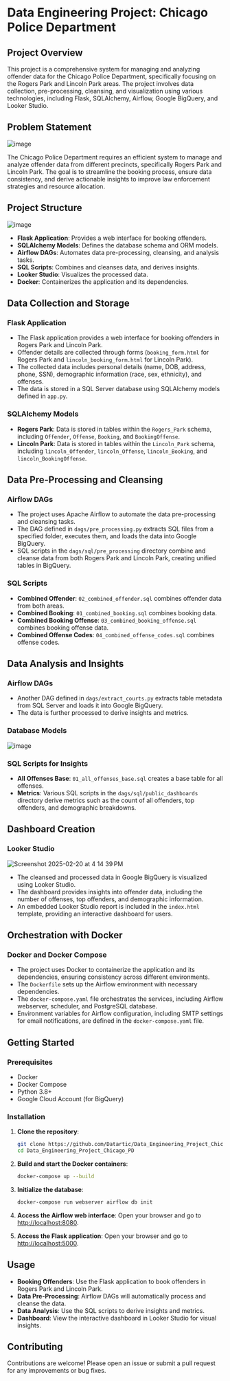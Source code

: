 # Data Engineering Project: Chicago Police Department

## Project Overview

This project is a comprehensive system for managing and analyzing offender data for the Chicago Police Department, specifically focusing on the Rogers Park and Lincoln Park areas. The project involves data collection, pre-processing, cleansing, and visualization using various technologies, including Flask, SQLAlchemy, Airflow, Google BigQuery, and Looker Studio.

## Problem Statement
![image](https://github.com/user-attachments/assets/88fe9a0a-65eb-4dd5-8718-1f093eb2315d)

The Chicago Police Department requires an efficient system to manage and analyze offender data from different precincts, specifically Rogers Park and Lincoln Park. The goal is to streamline the booking process, ensure data consistency, and derive actionable insights to improve law enforcement strategies and resource allocation.

## Project Structure
![image](https://github.com/user-attachments/assets/4dd0b963-67ec-4d99-8509-757e15ef1c7d)

- **Flask Application**: Provides a web interface for booking offenders.
- **SQLAlchemy Models**: Defines the database schema and ORM models.
- **Airflow DAGs**: Automates data pre-processing, cleansing, and analysis tasks.
- **SQL Scripts**: Combines and cleanses data, and derives insights.
- **Looker Studio**: Visualizes the processed data.
- **Docker**: Containerizes the application and its dependencies.

## Data Collection and Storage

### Flask Application

- The Flask application provides a web interface for booking offenders in Rogers Park and Lincoln Park.
- Offender details are collected through forms (`booking_form.html` for Rogers Park and `lincoln_booking_form.html` for Lincoln Park).
- The collected data includes personal details (name, DOB, address, phone, SSN), demographic information (race, sex, ethnicity), and offenses.
- The data is stored in a SQL Server database using SQLAlchemy models defined in `app.py`.

### SQLAlchemy Models

- **Rogers Park**: Data is stored in tables within the `Rogers_Park` schema, including `Offender`, `Offense`, `Booking`, and `BookingOffense`.
- **Lincoln Park**: Data is stored in tables within the `Lincoln_Park` schema, including `lincoln_Offender`, `lincoln_Offense`, `lincoln_Booking`, and `lincoln_BookingOffense`.

## Data Pre-Processing and Cleansing

### Airflow DAGs

- The project uses Apache Airflow to automate the data pre-processing and cleansing tasks.
- The DAG defined in `dags/pre_processing.py` extracts SQL files from a specified folder, executes them, and loads the data into Google BigQuery.
- SQL scripts in the `dags/sql/pre_processing` directory combine and cleanse data from both Rogers Park and Lincoln Park, creating unified tables in BigQuery.

### SQL Scripts

- **Combined Offender**: `02_combined_offender.sql` combines offender data from both areas.
- **Combined Booking**: `01_combined_booking.sql` combines booking data.
- **Combined Booking Offense**: `03_combined_booking_offense.sql` combines booking offense data.
- **Combined Offense Codes**: `04_combined_offense_codes.sql` combines offense codes.

## Data Analysis and Insights

### Airflow DAGs

- Another DAG defined in `dags/extract_courts.py` extracts table metadata from SQL Server and loads it into Google BigQuery.
- The data is further processed to derive insights and metrics.

### Database Models
![image](https://github.com/user-attachments/assets/109efb37-ecd1-41a6-a586-f5230e5cc407)

### SQL Scripts for Insights

- **All Offenses Base**: `01_all_offenses_base.sql` creates a base table for all offenses.
- **Metrics**: Various SQL scripts in the `dags/sql/public_dashboards` directory derive metrics such as the count of all offenders, top offenders, and demographic breakdowns.

## Dashboard Creation

### Looker Studio
![Screenshot 2025-02-20 at 4 14 39 PM](https://github.com/user-attachments/assets/10c43f4a-5ac8-42e6-8511-dcab043dc0ca)

- The cleansed and processed data in Google BigQuery is visualized using Looker Studio.
- The dashboard provides insights into offender data, including the number of offenses, top offenders, and demographic information.
- An embedded Looker Studio report is included in the `index.html` template, providing an interactive dashboard for users.

## Orchestration with Docker

### Docker and Docker Compose

- The project uses Docker to containerize the application and its dependencies, ensuring consistency across different environments.
- The `Dockerfile` sets up the Airflow environment with necessary dependencies.
- The `docker-compose.yaml` file orchestrates the services, including Airflow webserver, scheduler, and PostgreSQL database.
- Environment variables for Airflow configuration, including SMTP settings for email notifications, are defined in the `docker-compose.yaml` file.

## Getting Started

### Prerequisites

- Docker
- Docker Compose
- Python 3.8+
- Google Cloud Account (for BigQuery)

### Installation

1. **Clone the repository**:
   ```sh
   git clone https://github.com/Datartic/Data_Engineering_Project_Chicago_PD.git
   cd Data_Engineering_Project_Chicago_PD
   ```

2. **Build and start the Docker containers**:
   ```sh
   docker-compose up --build
   ```

3. **Initialize the database**:
   ```sh
   docker-compose run webserver airflow db init
   ```

4. **Access the Airflow web interface**:
   Open your browser and go to [http://localhost:8080](http://localhost:8080).

5. **Access the Flask application**:
   Open your browser and go to [http://localhost:5000](http://localhost:5000).

## Usage

- **Booking Offenders**: Use the Flask application to book offenders in Rogers Park and Lincoln Park.
- **Data Pre-Processing**: Airflow DAGs will automatically process and cleanse the data.
- **Data Analysis**: Use the SQL scripts to derive insights and metrics.
- **Dashboard**: View the interactive dashboard in Looker Studio for visual insights.

## Contributing

Contributions are welcome! Please open an issue or submit a pull request for any improvements or bug fixes.
